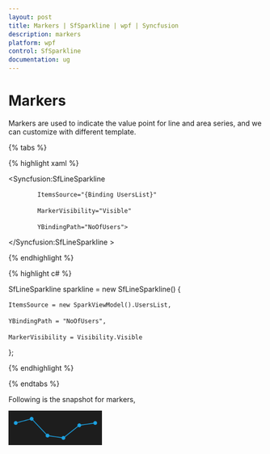 ```yaml
---
layout: post
title: Markers | SfSparkline | wpf | Syncfusion
description: markers
platform: wpf
control: SfSparkline
documentation: ug
---
```


# Markers

Markers are used to indicate the value point for line and area series, and we can customize with different template.

{% tabs %}

{% highlight xaml %}

<Syncfusion:SfLineSparkline 

		    ItemsSource="{Binding UsersList}" 

			MarkerVisibility="Visible"

		    YBindingPath="NoOfUsers">

</Syncfusion:SfLineSparkline >

{% endhighlight  %}

{% highlight c# %}

SfLineSparkline sparkline = new SfLineSparkline()
{

	ItemsSource = new SparkViewModel().UsersList,

	YBindingPath = "NoOfUsers",

	MarkerVisibility = Visibility.Visible

};

{% endhighlight %}

{% endtabs %}

Following is the snapshot for markers,

![](Markers_images/Markers_img1.png)